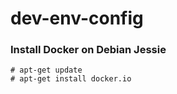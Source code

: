 # dev-env-config

### Install Docker on Debian Jessie  
```# apt-get update```  
```# apt-get install docker.io```
